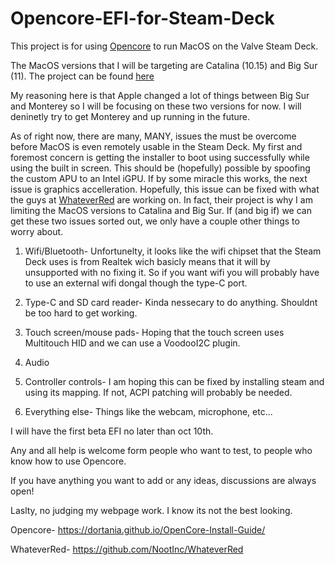 # Opencore-EFI-for-Steam-Deck

This project is for using [Opencore](https://dortania.github.io/OpenCore-Install-Guide/) to run MacOS on the Valve Steam Deck.

The MacOS versions that I will be targeting are Catalina (10.15) and Big Sur (11).
The project can be found [here](https://github.com/CodeRuner5235/Opencore-EFI-for-Steam-Deck/)

My reasoning here is that Apple changed a lot of things between Big Sur and Monterey so
I will be focusing on these two versions for now. I will deninetly try to get Monterey
and up running in the future. 

As of right now, there are many, MANY, issues the must be overcome before MacOS is even
remotely usable in the Steam Deck. My first and foremost concern is getting the installer
to boot using successfully while using the built in screen. This should be (hopefully) 
possible by spoofing the custom APU to an Intel iGPU. If by some miracle this works, the
next issue is graphics accelleration. Hopefully, this issue can be fixed with what the
guys at [WhateverRed](https://github.com/NootInc/WhateverRed) are working on. In fact, 
their project is why I am limiting the MacOS versions to Catalina and Big Sur. 
If (and big if) we can get these two issues sorted out, we only have a couple other 
things to worry about.

1. Wifi/Bluetooth-
   Unfortunelty, it looks like the wifi chipset that the Steam Deck uses is from Realtek
   wich basicly means that it will by unsupported with no fixing it. So if you want wifi
   you will probably have to use an external wifi dongal though the type-C port.
 
2. Type-C and SD card reader-
   Kinda nessecary to do anything. Shouldnt be too hard to get working.
 
 
3. Touch screen/mouse pads- 
   Hoping that the touch screen uses Multitouch HID and we can use a VoodooI2C plugin.

4. Audio

5. Controller controls- 
   I am hoping this can be fixed by installing steam and using its mapping. If not, 
   ACPI patching will probably be needed.

6. Everything else-
   Things like the webcam, microphone, etc...

I will have the first beta EFI no later than oct 10th.

Any and all help is welcome form people who want 
to test, to people who know how to use Opencore.

If you have anything you want to add or any ideas, discussions
are always open!

Laslty, no judging my webpage work. I know its not the best looking.

Opencore- https://dortania.github.io/OpenCore-Install-Guide/

WhateverRed- https://github.com/NootInc/WhateverRed
